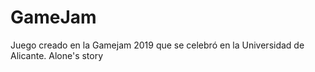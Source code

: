 # GameJam
Juego creado en la Gamejam 2019 que se celebró en la Universidad de Alicante. Alone's story
